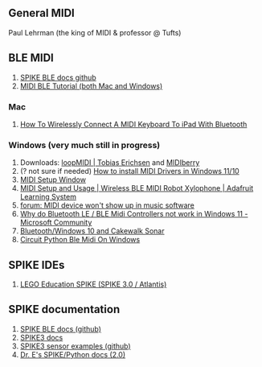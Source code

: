 ## General MIDI
Paul Lehrman (the king of MIDI & professor @ Tufts)

## BLE MIDI

1. [SPIKE BLE docs github](https://github.com/ceeoinnovations/SPIKE_BLE)
2. [MIDI BLE Tutorial (both Mac and Windows)](https://learn.sparkfun.com/tutorials/midi-ble-tutorial/all)

### Mac
1. [How To Wirelessly Connect A MIDI Keyboard To iPad With Bluetooth](https://www.musiah.com/articles/equipment-tips/how-to-connect-midi-keyboard-to-ipad-with-bluetooth.html) 
### Windows (very much still in progress)
1. Downloads: [loopMIDI | Tobias Erichsen](https://www.google.com/url?q=https://www.tobias-erichsen.de/software/loopmidi.html&sa=D&source=docs&ust=1659388765548301&usg=AOvVaw0eB6B_9wLXj1-jf4a0WoNH) and [MIDIberry](https://apps.microsoft.com/store/detail/midiberry/9N39720H2M05?hl=en-us&gl=US)
2. (? not sure if needed) [How to install MIDI Drivers in Windows 11/10](https://www.thewindowsclub.com/how-to-install-midi-drivers-in-windows-10) 
3. [MIDI Setup Window](https://docs.cycling74.com/max5/vignettes/core/midi_setup_window.html) 
4. [MIDI Setup and Usage | Wireless BLE MIDI Robot Xylophone | Adafruit Learning System](https://learn.adafruit.com/wireless-ble-midi-robot-xylophone/midi-setup-and-usage) 
5. [forum: MIDI device won't show up in music software](https://xkeyair.com/forum-index/users/martinhines/replies/) 
6. [Why do Bluetooth LE / BLE Midi Controllers not work in Windows 11 - Microsoft Community](https://answers.microsoft.com/en-us/windows/forum/all/why-do-bluetooth-le-ble-midi-controllers-not-work/7f1b0df9-1f3c-45e4-980d-e36ccf8bd1af) 
7. [Bluetooth/Windows 10 and Cakewalk Sonar](https://www.midi.org/forum/4129-bluetooth-windows-10-and-cakewalk-sonar) 
8. [Circuit Python Ble Midi On Windows](https://www.electromaker.io/project/view/circuit-python-ble-midi-on-windows)
  
## SPIKE IDEs
1. [LEGO Education SPIKE (SPIKE 3.0 / Atlantis)](https://spike3.legoeducation.com/)

## SPIKE documentation
1. [SPIKE BLE docs (github)](https://github.com/ceeoinnovations/SPIKE_BLE) 
2. [SPIKE3 docs](https://spike3-docs.web.app/) 
3. [SPIKE3 sensor examples (github)](https://github.com/chrisbuerginrogers/ME35_21/tree/main/PythonIDE/Examples/SPIKE3)
4. [Dr. E's SPIKE/Python docs (2.0)](https://tufts-cr-for-lego.codingrooms.com/documentation/spike_prime_python_knowledge_base#top)
